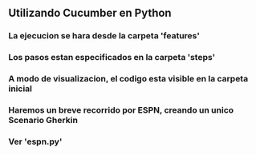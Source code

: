 ## Utilizando Cucumber en Python ##
### La ejecucion se hara desde la carpeta 'features' ###
### Los pasos estan especificados en la carpeta 'steps' ###
### A modo de visualizacion, el codigo esta visible en la carpeta inicial ###
### Haremos un breve recorrido por ESPN, creando un unico Scenario Gherkin ###
### Ver 'espn.py' ###